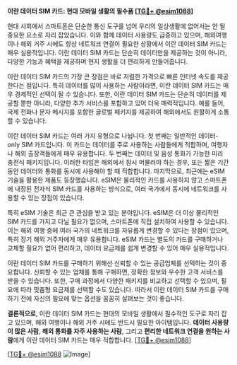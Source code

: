 **이란 데이터 SIM 카드: 현대 모바일 생활의 필수품 [[TG💪+ @esim1088](https://t.me/s/esim1088)]**

현대 사회에서 스마트폰은 단순한 통신 도구를 넘어 우리의 일상생활에 없어서는 안 될 중요한 요소로 자리 잡았습니다. 이와 함께 데이터 사용량도 급증하고 있으며, 해외여행이나 해외 거주 시에도 항상 네트워크 연결이 필요한 상황에서 이란 데이터 SIM 카드는 매우 실용적입니다. 이란 데이터 SIM 카드는 단순히 데이터만을 제공하는 것이 아니라, 다양한 기능과 혜택을 제공하며 현지 생활을 더 편리하게 만들어줍니다.

이란 데이터 SIM 카드의 가장 큰 장점은 바로 저렴한 가격으로 빠른 인터넷 속도를 제공한다는 점입니다. 특히 데이터를 많이 사용하는 사람이라면, 이란 데이터 SIM 카드는 매우 경제적인 선택이 될 수 있습니다. 또한, 이란 데이터 SIM 카드는 단순히 데이터를 제공할 뿐만 아니라, 다양한 추가 서비스를 포함하고 있어 더욱 매력적입니다. 예를 들어, 국제 전화나 문자 메시지를 포함한 글로벌 패키지를 제공하여 해외에서도 원활하게 소통할 수 있습니다.

이란 데이터 SIM 카드는 여러 가지 유형으로 나뉩니다. 첫 번째는 일반적인 데이터-only SIM 카드입니다. 이 카드는 데이터를 주로 사용하는 사람들에게 적합하며, 여행자나 해외 출장객들에게 매우 유용합니다. 두 번째는 데이터 및 음성 통화가 가능한 미리 충전식 패키지입니다. 이러한 타입은 해외에서 잠시 머물러야 하는 경우, 또는 짧은 기간 동안 데이터와 통화를 동시에 사용해야 할 때 적합합니다. 마지막으로, 최근에는 eSIM 기술을 활용한 제품도 등장했습니다. eSIM은 물리적인 카드를 사용하지 않고 스마트폰에 내장된 전자식 SIM 카드를 사용하는 방식으로, 여러 국가에서 동시에 네트워크를 사용할 수 있는 장점이 있습니다.

특히 eSIM 기술은 최근 큰 관심을 받고 있는 분야입니다. eSIM은 더 이상 물리적인 SIM 카드를 가지고 다닐 필요가 없으며, 스마트폰에 직접 설치하여 사용할 수 있습니다. 이는 해외 여행 중에 여러 국가의 네트워크를 자유롭게 변경할 수 있다는 장점이 있으며, 특히 장기 해외 거주자에게 매우 유용합니다. eSIM 카드는 별도의 카드를 구매하거나 교체할 필요가 없어 편리하고, 데이터 요금제를 쉽게 변경할 수 있어 매우 실용적입니다.

이란 데이터 SIM 카드를 구매하기 위해선 신뢰할 수 있는 공급업체를 선택하는 것이 중요합니다. 신뢰할 수 있는 업체를 통해 구매하면, 정확한 정보와 우수한 고객 서비스를 받을 수 있습니다. 또한, 구매 과정에서 다양한 패키지를 비교하고 선택할 수 있으며, 필요에 따라 맞춤형 요금제를 선택할 수도 있습니다. 따라서 이란 데이터 SIM 카드를 구매하기 전에 자신의 필요에 맞는 옵션을 꼼꼼히 살펴보는 것이 좋습니다.

**결론적으로**, 이란 데이터 SIM 카드는 현대의 모바일 생활에서 필수적인 도구로 자리 잡고 있으며, 해외 여행이나 해외 거주 시에도 반드시 필요한 아이템입니다. **데이터 사용량이 많은 사람**, **해외 통화를 자주 사용하는 사람**, 그리고 **편리한 네트워크 연결을 원하는 사람**에게 이란 데이터 SIM 카드는 매우 적합합니다. [[TG💪+ @esim1088](https://t.me/s/esim1088)]

[[TG💪+ @esim1088](https://t.me/s/esim1088) ![Image](https://i.postimg.cc/Y0z9fWf4/image.png)]